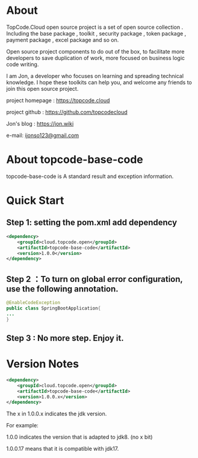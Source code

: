 # About
TopCode.Cloud open source project is a set of open source collection . Including the base package , toolkit , security package , token package , payment package , excel package and so on.

Open source project components to do out of the box, to facilitate more developers to save duplication of work, more focused on business logic code writing.

I am Jon, a developer who focuses on learning and spreading technical knowledge. I hope these toolkits can help you, and welcome any friends to join this open source project.

project homepage : https://topcode.cloud

project github : https://github.com/topcodecloud

Jon's blog : https://jon.wiki

e-mail: ijonso123@gmail.com

# About topcode-base-code
topcode-base-code is A standard result and exception information.

# Quick Start
## Step 1: setting the pom.xml add dependency
``` xml
<dependency>
    <groupId>cloud.topcode.open</groupId>
    <artifactId>topcode-base-code</artifactId>
    <version>1.0.0</version>
</dependency>
```
## Step 2 ：To turn on global error configuration, use the following annotation.
``` java
@EnableCodeException
public class SpringBootApplication{
...
}
```
## Step 3 : No more step. Enjoy it.

# Version Notes
```xml
<dependency>
    <groupId>cloud.topcode.open</groupId>
    <artifactId>topcode-base-code</artifactId>
    <version>1.0.0.x</version>
</dependency>
```
The x in 1.0.0.x indicates the jdk version.

For example:

1.0.0 indicates the version that is adapted to jdk8. (no x bit)

1.0.0.17 means that it is compatible with jdk17.